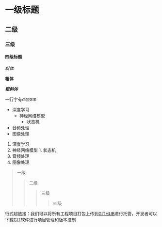 # 一级标题

## 二级

### 三级

#### 四级标题


*斜体*

**粗体**

***粗斜体***

一行字有`凸显效果`

* 深度学习
  * 神经网络模型
    * 状态机
* 音频处理
* 图像处理

1. 深度学习
  1. 神经网络模型
    1. 状态机
2. 音频处理
3. 图像处理

>一级
>>二级
>>>三级
>>>>四级

行式超链接：我们可以将所有工程项目打包上传到[GITHUB](https://www.github.com "GITHUB website")进行托管，开发者可以下载[GIT](https://git-scm.com/downloads "GIT app")软件进行项目管理和版本控制
